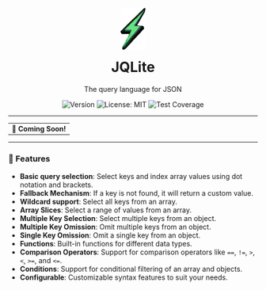 <div align="center" style="margin-top: 40px">
    <img src="./public/svg-logo-bg-trans-cropped.svg" alt="JQLite Logo" width="50px"/>
    <h1 style="margin-top: 15px;">JQLite</h1>
    <p>The query language for JSON</p>
</div>

<p align="center">
  <img src="https://img.shields.io/badge/version-0.0.0-green?style=flat-square" alt="Version" />
  <img src="https://img.shields.io/badge/License-MIT-blue.svg?style=flat-square" alt="License: MIT">
  <img src="https://img.shields.io/codecov/c/github/Jay-Karia/jqlite?style=flat-square"alt="Test Coverage">
</p>

---

<table align="center">
  <tr>
    <td align="center">
      <strong>🚀 Coming Soon!</strong><br>
    </td>
  </tr>
</table>

---

### 🌟 Features

- **Basic query selection**: Select keys and index array values using dot notation and brackets.
- **Fallback Mechanism**: If a key is not found, it will return a custom value.
- **Wildcard support**: Select all keys from an array.
- **Array Slices**: Select a range of values from an array.
- **Multiple Key Selection**: Select multiple keys from an object.
- **Multiple Key Omission**: Omit multiple keys from an object.
- **Single Key Omission**: Omit a single key from an object.
- **Functions**: Built-in functions for different data types.
- **Comparison Operators**: Support for comparison operators like `==`, `!=`, `>`, `<`, `>=`, and `<=`.
- **Conditions**: Support for conditional filtering of an array and objects.
- **Configurable**: Customizable syntax features to suit your needs.

